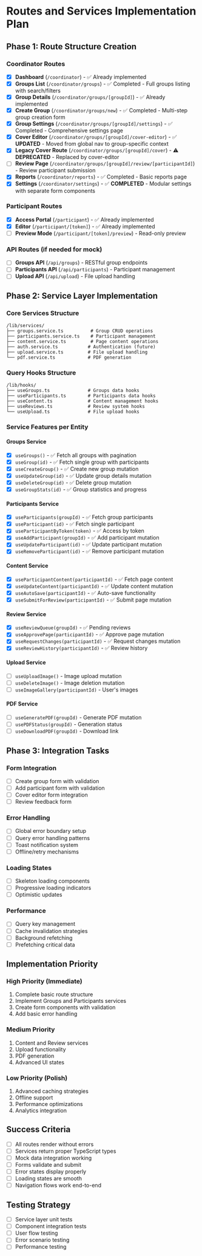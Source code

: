 # Routes and Services Implementation Plan

## Phase 1: Route Structure Creation

### Coordinator Routes
- [x] **Dashboard** (`/coordinator`) - ✅ Already implemented
- [x] **Groups List** (`/coordinator/groups`) - ✅ Completed - Full groups listing with search/filters
- [x] **Group Details** (`/coordinator/groups/[groupId]`) - ✅ Already implemented  
- [x] **Create Group** (`/coordinator/groups/new`) - ✅ Completed - Multi-step group creation form
- [x] **Group Settings** (`/coordinator/groups/[groupId]/settings`) - ✅ Completed - Comprehensive settings page
- [x] **Cover Editor** (`/coordinator/groups/[groupId]/cover-editor`) - ✅ **UPDATED** - Moved from global nav to group-specific context
- [x] **Legacy Cover Route** (`/coordinator/groups/[groupId]/cover`) - ⚠️ **DEPRECATED** - Replaced by cover-editor
- [ ] **Review Page** (`/coordinator/groups/[groupId]/review/[participantId]`) - Review participant submission
- [x] **Reports** (`/coordinator/reports`) - ✅ Completed - Basic reports page
- [x] **Settings** (`/coordinator/settings`) - ✅ **COMPLETED** - Modular settings with separate form components

### Participant Routes
- [x] **Access Portal** (`/participant`) - ✅ Already implemented
- [x] **Editor** (`/participant/[token]`) - ✅ Already implemented
- [ ] **Preview Mode** (`/participant/[token]/preview`) - Read-only preview

### API Routes (if needed for mock)
- [ ] **Groups API** (`/api/groups`) - RESTful group endpoints
- [ ] **Participants API** (`/api/participants`) - Participant management
- [ ] **Upload API** (`/api/upload`) - File upload handling

## Phase 2: Service Layer Implementation

### Core Services Structure
```
/lib/services/
├── groups.service.ts          # Group CRUD operations
├── participants.service.ts    # Participant management
├── content.service.ts         # Page content operations
├── auth.service.ts           # Authentication (future)
├── upload.service.ts         # File upload handling
└── pdf.service.ts            # PDF generation
```

### Query Hooks Structure
```
/lib/hooks/
├── useGroups.ts              # Groups data hooks
├── useParticipants.ts        # Participants data hooks
├── useContent.ts             # Content management hooks
├── useReviews.ts             # Review system hooks
└── useUpload.ts              # File upload hooks
```

### Service Features per Entity

#### Groups Service
- [x] `useGroups()` - ✅ Fetch all groups with pagination
- [x] `useGroup(id)` - ✅ Fetch single group with participants
- [x] `useCreateGroup()` - ✅ Create new group mutation
- [x] `useUpdateGroup(id)` - ✅ Update group details mutation
- [x] `useDeleteGroup(id)` - ✅ Delete group mutation
- [x] `useGroupStats(id)` - ✅ Group statistics and progress

#### Participants Service  
- [x] `useParticipants(groupId)` - ✅ Fetch group participants
- [x] `useParticipant(id)` - ✅ Fetch single participant
- [x] `useParticipantByToken(token)` - ✅ Access by token
- [x] `useAddParticipant(groupId)` - ✅ Add participant mutation
- [x] `useUpdateParticipant(id)` - ✅ Update participant mutation
- [x] `useRemoveParticipant(id)` - ✅ Remove participant mutation

#### Content Service
- [x] `useParticipantContent(participantId)` - ✅ Fetch page content
- [x] `useUpdateContent(participantId)` - ✅ Update content mutation
- [x] `useAutoSave(participantId)` - ✅ Auto-save functionality
- [x] `useSubmitForReview(participantId)` - ✅ Submit page mutation

#### Review Service
- [x] `useReviewQueue(groupId)` - ✅ Pending reviews
- [x] `useApprovePage(participantId)` - ✅ Approve page mutation
- [x] `useRequestChanges(participantId)` - ✅ Request changes mutation
- [x] `useReviewHistory(participantId)` - ✅ Review history

#### Upload Service
- [ ] `useUploadImage()` - Image upload mutation
- [ ] `useDeleteImage()` - Image deletion mutation
- [ ] `useImageGallery(participantId)` - User's images

#### PDF Service
- [ ] `useGeneratePDF(groupId)` - Generate PDF mutation
- [ ] `usePDFStatus(groupId)` - Generation status
- [ ] `useDownloadPDF(groupId)` - Download link

## Phase 3: Integration Tasks

### Form Integration
- [ ] Create group form with validation
- [ ] Add participant form with validation  
- [ ] Cover editor form integration
- [ ] Review feedback form

### Error Handling
- [ ] Global error boundary setup
- [ ] Query error handling patterns
- [ ] Toast notification system
- [ ] Offline/retry mechanisms

### Loading States
- [ ] Skeleton loading components
- [ ] Progressive loading indicators
- [ ] Optimistic updates

### Performance
- [ ] Query key management
- [ ] Cache invalidation strategies
- [ ] Background refetching
- [ ] Prefetching critical data

## Implementation Priority

### High Priority (Immediate)
1. Complete basic route structure
2. Implement Groups and Participants services
3. Create form components with validation
4. Add basic error handling

### Medium Priority
1. Content and Review services
2. Upload functionality
3. PDF generation
4. Advanced UI states

### Low Priority (Polish)
1. Advanced caching strategies
2. Offline support
3. Performance optimizations
4. Analytics integration

## Success Criteria

- [ ] All routes render without errors
- [ ] Services return proper TypeScript types
- [ ] Mock data integration working
- [ ] Forms validate and submit
- [ ] Error states display properly
- [ ] Loading states are smooth
- [ ] Navigation flows work end-to-end

## Testing Strategy

- [ ] Service layer unit tests
- [ ] Component integration tests
- [ ] User flow testing
- [ ] Error scenario testing
- [ ] Performance testing